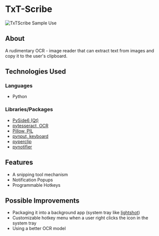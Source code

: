 # TxT-Scribe

![TxTScribe Sample Use](https://user-images.githubusercontent.com/78674944/236726857-b2feb3d5-40bd-4377-ab2a-5f8a326311e6.gif)

## About

A rudimentary OCR - image reader that can extract text from images and copy it to the user's clipboard.

## Technologies Used
### Languages
- Python

### Libraries/Packages
- [PySide6 (Qt)](https://pypi.org/project/PySide6/)
- [pytesseract, OCR](https://pypi.org/project/pytesseract/)
- [Pillow, PIL](https://github.com/python-pillow/Pillow/)
- [pynput, keyboard](https://pypi.org/project/pynput/)
- [pyperclip](https://pypi.org/project/pyperclip/)
- [pynotifier](https://pypi.org/project/py-notifier/)

## Features
- A snipping tool mechanism
- Notification Popups
- Programmable Hotkeys

## Possible Improvements
- Packaging it into a background app (system tray like [lightshot](https://app.prntscr.com/en/index.html))
- Customizable hotkey menu when a user right clicks the icon in the system tray
- Using a better OCR model
